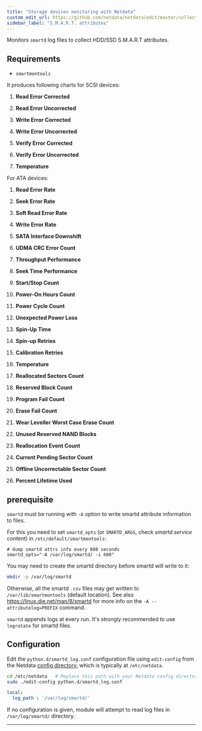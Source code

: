 ```yaml
---
title: "Storage devices monitoring with Netdata"
custom_edit_url: https://github.com/netdata/netdata/edit/master/collectors/python.d.plugin/smartd_log/README.md
sidebar_label: "S.M.A.R.T. attributes"
---
```




Monitors `smartd` log files to collect HDD/SSD S.M.A.R.T attributes.

## Requirements

-   `smartmontools`

It produces following charts for SCSI devices:

1.  **Read Error Corrected**

2.  **Read Error Uncorrected**

3.  **Write Error Corrected**

4.  **Write Error Uncorrected**

5.  **Verify Error Corrected**

6.  **Verify Error Uncorrected**

7.  **Temperature**

For ATA devices:

1.  **Read Error Rate**

2.  **Seek Error Rate**

3.  **Soft Read Error Rate**

4.  **Write Error Rate**

5.  **SATA Interface Downshift**

6.  **UDMA CRC Error Count**

7.  **Throughput Performance**

8.  **Seek Time Performance**

9.  **Start/Stop Count**

10. **Power-On Hours Count**

11. **Power Cycle Count**

12. **Unexpected Power Loss**

13. **Spin-Up Time**

14. **Spin-up Retries**

15. **Calibration Retries**

16. **Temperature**

17. **Reallocated Sectors Count**

18. **Reserved Block Count**

19. **Program Fail Count**

20. **Erase Fail Count**

21. **Wear Leveller Worst Case Erase Count**

22. **Unused Reserved NAND Blocks**

23. **Reallocation Event Count**

24. **Current Pending Sector Count**

25. **Offline Uncorrectable Sector Count**

26. **Percent Lifetime Used**

## prerequisite

`smartd` must be running with `-A` option to write smartd attribute information to files.

For this you need to set `smartd_opts` (or `SMARTD_ARGS`, check _smartd.service_ content) in `/etc/default/smartmontools`:

```
# dump smartd attrs info every 600 seconds
smartd_opts="-A /var/log/smartd/ -i 600"
```

You may need to create the smartd directory before smartd will write to it: 

```sh
mkdir -p /var/log/smartd
```

Otherwise, all the smartd `.csv` files may get written to `/var/lib/smartmontools` (default location). See also <https://linux.die.net/man/8/smartd> for more info on the `-A --attributelog=PREFIX` command.

`smartd` appends logs at every run. It's strongly recommended to use `logrotate` for smartd files.

## Configuration

Edit the `python.d/smartd_log.conf` configuration file using `edit-config` from the Netdata [config
directory](/docs/configure/nodes), which is typically at `/etc/netdata`.

```bash
cd /etc/netdata   # Replace this path with your Netdata config directory, if different
sudo ./edit-config python.d/smartd_log.conf
```

```yaml
local:
  log_path : '/var/log/smartd/'
```

If no configuration is given, module will attempt to read log files in `/var/log/smartd/` directory.

---


